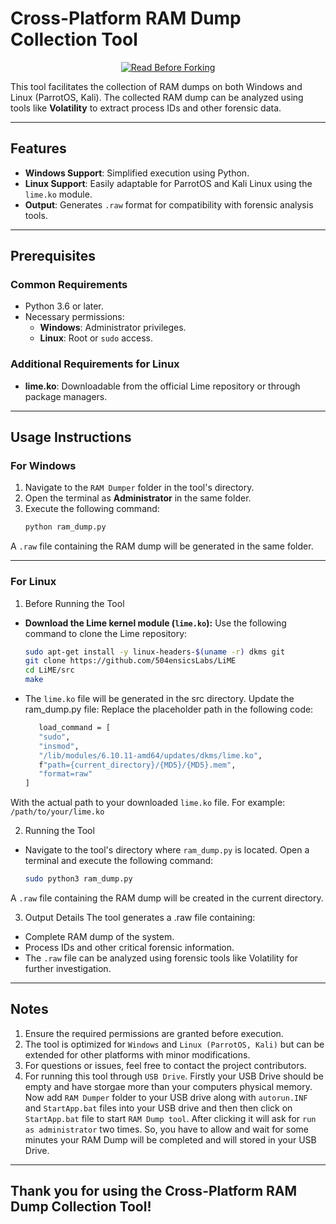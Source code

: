 # Cross-Platform RAM Dump Collection Tool

<div align="center">
  <a href="https://license-instructions.netlify.app/" target="_blank">
    <img src="https://img.shields.io/badge/🚨-READ%20BEFORE%20FORKING-red?style=for-the-badge&labelColor=darkred" alt="Read Before Forking">
  </a>
</div>

This tool facilitates the collection of RAM dumps on both Windows and Linux (ParrotOS, Kali). The collected RAM dump can be analyzed using tools like **Volatility** to extract process IDs and other forensic data.

---

## Features
- **Windows Support**: Simplified execution using Python.
- **Linux Support**: Easily adaptable for ParrotOS and Kali Linux using the `lime.ko` module.
- **Output**: Generates `.raw` format for compatibility with forensic analysis tools.

---

## Prerequisites

### Common Requirements
- Python 3.6 or later.
- Necessary permissions:
  - **Windows**: Administrator privileges.
  - **Linux**: Root or `sudo` access.

### Additional Requirements for Linux
- **lime.ko**: Downloadable from the official Lime repository or through package managers.

---

## Usage Instructions

### **For Windows**
1. Navigate to the `RAM Dumper` folder in the tool's directory.
2. Open the terminal as **Administrator** in the same folder.
3. Execute the following command:
   ```bash
   python ram_dump.py
A `.raw` file containing the RAM dump will be generated in the same folder.

---

### **For Linux**

1. Before Running the Tool

- **Download the Lime kernel module (`lime.ko`):**
Use the following command to clone the Lime repository:

    ```bash
    sudo apt-get install -y linux-headers-$(uname -r) dkms git
    git clone https://github.com/504ensicsLabs/LiME
    cd LiME/src
    make

- The `lime.ko` file will be generated in the src directory.
Update the ram_dump.py file:
Replace the placeholder path in the following code:

     ```bash
        load_command = [
        "sudo",
        "insmod",
        "/lib/modules/6.10.11-amd64/updates/dkms/lime.ko",
        f"path={current_directory}/{MD5}/{MD5}.mem",
        "format=raw"
    ]
    
With the actual path to your downloaded `lime.ko` file. 
For example: `/path/to/your/lime.ko`
    
2. Running the Tool
- Navigate to the tool's directory where `ram_dump.py` is located.
Open a terminal and execute the following command:

    ```bash
    sudo python3 ram_dump.py
    
A `.raw` file containing the RAM dump will be created in the current directory.

3. Output Details
The tool generates a .raw file containing:
- Complete RAM dump of the system.
- Process IDs and other critical forensic information.
- The `.raw` file can be analyzed using forensic tools like Volatility for further investigation.

---

## Notes
1. Ensure the required permissions are granted before execution.
2. The tool is optimized for `Windows` and `Linux (ParrotOS, Kali)` but can be extended for other platforms with minor modifications.
3. For questions or issues, feel free to contact the project contributors.
4. For running this tool through `USB Drive`. Firstly your USB Drive should be empty and have storgae more than your computers physical memory. Now add `RAM Dumper` folder to your USB drive along with `autorun.INF` and `StartApp.bat` files into your USB drive and then then click on `StartApp.bat` file to start `RAM Dump tool`. After clicking it will ask for `run as administrator` two times. So, you have to allow and wait for some minutes your RAM Dump will be completed and will stored in your USB Drive.

---

## Thank you for using the Cross-Platform RAM Dump Collection Tool!
